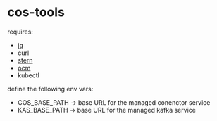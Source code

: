 # cos-tools

requires:
- [jq](https://stedolan.github.io/jq/)
- curl
- [stern](https://github.com/stern/stern)
- [ocm](https://github.com/openshift-online/ocm-cli)
- kubectl

define the following env vars:
- COS_BASE_PATH -> base URL for the managed conenctor service
- KAS_BASE_PATH -> base URL for the managed kafka service


